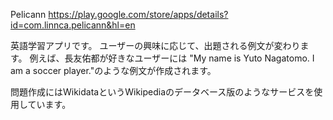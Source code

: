 Pelicann
https://play.google.com/store/apps/details?id=com.linnca.pelicann&hl=en

英語学習アプリです。
ユーザーの興味に応じて、出題される例文が変わります。
例えば、長友佑都が好きなユーザーには "My name is Yuto Nagatomo. I am a soccer player."のような例文が作成されます。

問題作成にはWikidataというWikipediaのデータベース版のようなサービスを使用しています。
